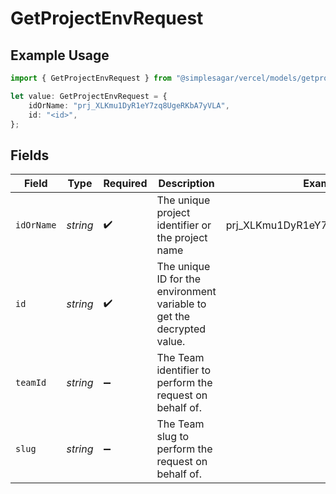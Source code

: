 # GetProjectEnvRequest

## Example Usage

```typescript
import { GetProjectEnvRequest } from "@simplesagar/vercel/models/getprojectenvop.js";

let value: GetProjectEnvRequest = {
    idOrName: "prj_XLKmu1DyR1eY7zq8UgeRKbA7yVLA",
    id: "<id>",
};
```

## Fields

| Field                                                                  | Type                                                                   | Required                                                               | Description                                                            | Example                                                                |
| ---------------------------------------------------------------------- | ---------------------------------------------------------------------- | ---------------------------------------------------------------------- | ---------------------------------------------------------------------- | ---------------------------------------------------------------------- |
| `idOrName`                                                             | *string*                                                               | :heavy_check_mark:                                                     | The unique project identifier or the project name                      | prj_XLKmu1DyR1eY7zq8UgeRKbA7yVLA                                       |
| `id`                                                                   | *string*                                                               | :heavy_check_mark:                                                     | The unique ID for the environment variable to get the decrypted value. |                                                                        |
| `teamId`                                                               | *string*                                                               | :heavy_minus_sign:                                                     | The Team identifier to perform the request on behalf of.               |                                                                        |
| `slug`                                                                 | *string*                                                               | :heavy_minus_sign:                                                     | The Team slug to perform the request on behalf of.                     |                                                                        |